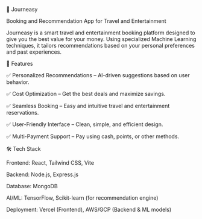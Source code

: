 🚀 Journeasy

Booking and Recommendation App for Travel and Entertainment


Journeasy is a smart travel and entertainment booking platform designed to give you the best value for your money. Using
specialized Machine Learning techniques, it tailors recommendations based on your personal preferences and past experiences.

🌟 Features


✅ Personalized Recommendations – AI-driven suggestions based on user behavior.

✅ Cost Optimization – Get the best deals and maximize savings.

✅ Seamless Booking – Easy and intuitive travel and entertainment reservations.

✅ User-Friendly Interface – Clean, simple, and efficient design.

✅ Multi-Payment Support – Pay using cash, points, or other methods.


🛠 Tech Stack

Frontend: React, Tailwind CSS, Vite

Backend: Node.js, Express.js

Database: MongoDB

AI/ML: TensorFlow, Scikit-learn (for recommendation engine)

Deployment: Vercel (Frontend), AWS/GCP (Backend & ML models)

